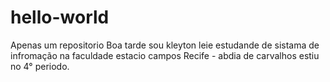 # hello-world
Apenas um repositorio
Boa tarde sou kleyton leie estudande de sistama de infromação na faculdade estacio campos Recife - abdia de carvalhos
estiu no 4° periodo.
